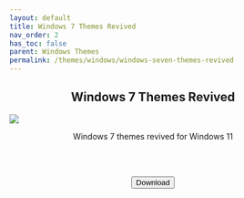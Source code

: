 ```yaml
---
layout: default
title: Windows 7 Themes Revived
nav_order: 2
has_toc: false
parent: Windows Themes
permalink: /themes/windows/windows-seven-themes-revived
---
```


<div class="card">
  <div class="container">
    <h2 class="text-delta" style="text-align:center">Windows 7 Themes Revived</h2>
    <img src="https://images-wixmp-ed30a86b8c4ca887773594c2.wixmp.com/i/836bd001-fc1e-41ac-8fce-917bee5d1f0e/dino2ml-ee84d62e-9ad3-4dbe-a5f3-62c414afec6e.png/v1/fill/w_1200,h_557,q_80,strp/windows_7_themes_revived_by_og_nimbi_dino2ml-fullview.jpg" class="squared-corners">
    <p class="text-delta" style="text-align:center">Windows 7 themes revived for Windows 11</p><br /><br />
    <p class="text-delta" style="text-align:center"><a href="https://www.deviantart.com/og-nimbi/art/Windows-7-Themes-Revived-1128145485" target="_blank">
      <button type="button" name="button" class="btn">Download</button></a></p>
  </div>
</div>